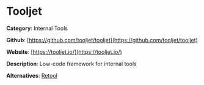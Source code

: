 
# Tooljet

**Category**: Internal Tools

**Github**: [https://github.com/tooljet/tooljet](https://github.com/tooljet/tooljet)

**Website**: [https://tooljet.io/](https://tooljet.io/)

**Description**:
Low-code framework for internal tools

**Alternatives**: [Retool](https://retool.com/)
